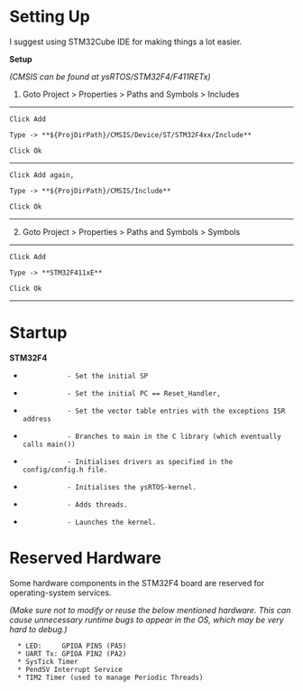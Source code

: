 # Setting Up
 
 I suggest using STM32Cube IDE for making things a lot easier.

 **Setup**
 
 *(CMSIS can be found at ysRTOS/STM32F4/F411RETx)*
 
 1. Goto Project > Properties > Paths and Symbols > Includes
  
  ----------------------------------------------------------------------------------------
 	Click Add
  
 	Type -> **${ProjDirPath}/CMSIS/Device/ST/STM32F4xx/Include**
  
 	Click Ok
  
  ----------------------------------------------------------------------------------------

 	Click Add again,
  
 	Type -> **${ProjDirPath}/CMSIS/Include**
  
 	Click Ok
  
  ----------------------------------------------------------------------------------------

 2. Goto Project > Properties > Paths and Symbols > Symbols
   
  ---------------------------------------------------------------------------------------- 
 	Click Add
  
 	Type -> **STM32F411xE**
  
 	Click Ok
  ----------------------------------------------------------------------------------------
  
  # Startup
  
  **STM32F4** 
  *                - Set the initial SP
  *                - Set the initial PC == Reset_Handler,
  *                - Set the vector table entries with the exceptions ISR address
  *                - Branches to main in the C library (which eventually calls main())
  *                - Initialises drivers as specified in the config/config.h file.
  *                - Initialises the ysRTOS-kernel.
  *                - Adds threads.
  *                - Launches the kernel.

  # Reserved Hardware
  
  Some hardware components in the STM32F4 board are reserved for operating-system services.
  
  *(Make sure not to modify or reuse the below mentioned hardware. This can cause unnecessary runtime bugs to appear in the OS, which may be very hard to debug.)*
  
      * LED:     GPIOA PIN5 (PA5)
      * UART Tx: GPIOA PIN2 (PA2)
      * SysTick Timer
      * PendSV Interrupt Service
      * TIM2 Timer (used to manage Periodic Threads)

